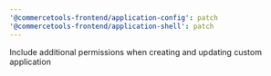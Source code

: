 ```yaml
---
'@commercetools-frontend/application-config': patch
'@commercetools-frontend/application-shell': patch
---
```


Include additional permissions when creating and updating custom application
